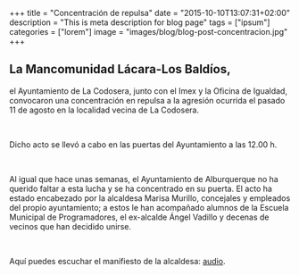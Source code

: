 +++
title = "Concentración de repulsa"
date = "2015-10-10T13:07:31+02:00"
description = "This is meta description for blog page"
tags = ["ipsum"]
categories = ["lorem"]
image = "images/blog/blog-post-concentracion.jpg"
+++

## La Mancomunidad Lácara-Los Baldíos, 
el Ayuntamiento de La Codosera, junto con el Imex y la Oficina de Igualdad, convocaron una concentración en repulsa a la agresión ocurrida el pasado 11 de agosto en la localidad vecina de La Codosera. 

<br>

Dicho acto se llevó a cabo en las puertas del Ayuntamiento a las 12.00 h. 

<br>

Al igual que hace unas semanas, el Ayuntamiento de Alburquerque no ha querido faltar a esta lucha y se ha concentrado en su puerta. El acto ha estado encabezado por la alcaldesa Marisa Murillo, concejales y empleados del propio ayuntamiento; a estos le han acompañado alumnos de la Escuela Municipal de Programadores, el ex-alcalde Ángel Vadillo y decenas de vecinos que han decidido unirse. 

<br>

Aquí puedes escuchar el manifiesto de la alcaldesa: [audio](https://www.ivoox.com/40102103).